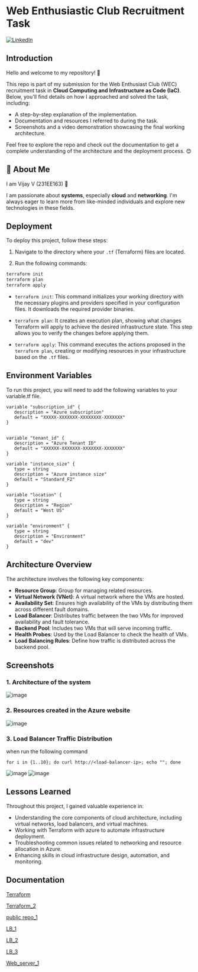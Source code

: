 # Web Enthusiastic Club Recruitment Task

[![LinkedIn](https://img.shields.io/badge/linkedin-0A66C2?style=for-the-badge&logo=linkedin&logoColor=white)](https://www.linkedin.com/in/vijay-v-0889a1280/)

## Introduction

Hello and welcome to my repository! 👋

This repo is part of my submission for the Web Enthusiast Club (WEC) recruitment task in **Cloud Computing and Infrastructure as Code (IaC)**. Below, you'll find details on how I approached and solved the task, including:

- A step-by-step explanation of the implementation.
- Documentation and resources I referred to during the task.
- Screenshots and a video demonstration showcasing the final working architecture.

Feel free to explore the repo and check out the documentation to get a complete understanding of the architecture and the deployment process. 😊
## 🚀 About Me

I am Vijay V (231EE163) 👋

I am passionate about **systems**, especially **cloud** and **networking**. I'm always eager to learn more from like-minded individuals and explore new technologies in these fields.
## Deployment

To deploy this project, follow these steps:

1. Navigate to the directory where your `.tf` (Terraform) files are located.

2. Run the following commands:

```bash
terraform init
terraform plan
terraform apply
```

- `terraform init`: This command initializes your working directory with the necessary plugins and providers specified in your configuration files. It downloads the required provider binaries.

- `terraform plan`: It creates an execution plan, showing what changes Terraform will apply to achieve the desired infrastructure state. This step allows you to verify the changes before applying them.

- `terraform apply`: This command executes the actions proposed in the `terraform plan`, creating or modifying resources in your infrastructure based on the `.tf` files.


## Environment Variables

To run this project, you will need to add the following variables to your variable.tf file.

```
variable "subscription_id" {
   description = "Azure subscription"
   default = "XXXXX-XXXXXXX-XXXXXXXX-XXXXXXX"
}


variable "tenant_id" {
   description = "Azure Tenant ID"
   default = "XXXXXX-XXXXXXX-XXXXXXX-XXXXXXX"
}

variable "instance_size" {
   type = string
   description = "Azure instance size"
   default = "Standard_F2"
}

variable "location" {
   type = string
   description = "Region"
   default = "West US"
}

variable "environment" {
   type = string
   description = "Environment"
   default = "dev"
}
```

## Architecture Overview

The architecture involves the following key components:
- **Resource Group**: Group for managing related resources.
- **Virtual Network (VNet)**: A virtual network where the VMs are hosted.
- **Availability Set**: Ensures high availability of the VMs by distributing them across different fault domains.
- **Load Balancer**: Distributes traffic between the two VMs for improved availability and fault tolerance.
- **Backend Pool**: Includes two VMs that will serve incoming traffic.
- **Health Probes**: Used by the Load Balancer to check the health of VMs.
- **Load Balancing Rules**: Define how traffic is distributed across the backend pool.

## Screenshots
### 1. Architecture of the system
![image](./photos/arch.png)

### 2. Resources created in the Azure website
![image](./photos/All_resources.png)

### 3. Load Balancer Traffic Distribution
when run the following command

```
for i in {1..10}; do curl http://<load-balancer-ip>; echo ""; done

```

![image](./photos/load_bal_1.png)
![image](./photos/load_bal_2.png)



## Lessons Learned

Throughout this project, I gained valuable experience in:

- Understanding the core components of cloud architecture, including virtual networks, load balancers, and virtual machines.
- Working with Terraform with azure to automate infrastructure deployment.
- Troubleshooting common issues related to networking and resource allocation in Azure.
- Enhancing skills in cloud infrastructure design, automation, and monitoring.

## Documentation

[Terraform](https://registry.terraform.io/providers/hashicorp/azurerm/latest/docs)

[Terraform_2](https://developer.hashicorp.com/terraform/language)

[public repo_1](https://github.com/hashicorp/terraform-provider-azurerm/tree/main/examples/virtual-machines/virtual_machine/2-vms-loadbalancer-lbrules)

[LB_1](https://www.youtube.com/watch?v=SpSJZmaGvFk&ab_channel=AlanRodrigues)

[LB_2](https://k21academy.com/microsoft-azure/architect/azure-load-balancer-step-by-step/)

[LB_3](https://terraformguru.com/terraform-real-world-on-azure-cloud/14-Azure-Standard-LoadBalancer-Basic/)

[Web_server_1](https://www.faizanbashir.me/building-an-nginx-webserver-on-azure-using-terraform)






